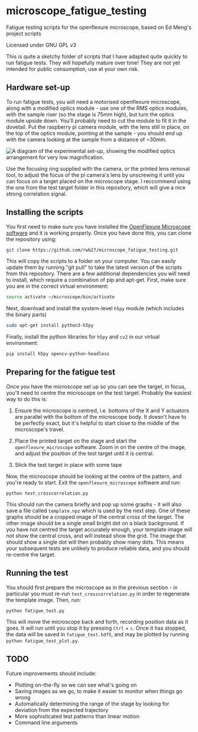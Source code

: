 # microscope_fatigue_testing
Fatigue testing scripts for the openflexure microscope, based on Ed Meng's project scripts  

Licensed under GNU GPL v3

This is quite a sketchy folder of scripts that I have adapted quite quickly to run fatigue tests.  They will hopefully mature over time!  They are not yet intended for public consumption, use at your own risk.

## Hardware set-up
To run fatigue tests, you will need a motorised openflexure microscope, along with a modified optics module - use one of the RMS optics modules, with the sample riser (so the stage is 75mm high), but turn the optics module upside down.  You'll probably need to cut the module to fit it in the dovetail. Put the raspberry pi camera module, with the lens still in place, on the top of the optics module, pointing at the sample - you should end up with the camera looking at the sample from a distance of ~30mm.

![A diagram of the experimental set-up, showing the modified optics arrangement for very low magnification.](experimental_setup.png)

Use the focusing ring supplied with the camera, or the printed lens removal tool, to adjust the focus of the pi camera's lens by unscrewing it until you can focus on a target placed on the microscope stage.  I reccommend using the one from the test target folder in this repository, which will give a nice strong correlation signal.

## Installing the scripts
You first need to make sure you have installed the [OpenFlexure Microscope software](https://github.com/rwb27/openflexure_microscope_software) and it is working properly.  Once you have done this, you can clone the repository using:

```bash
git clone https://github.com/rwb27/microscope_fatigue_testing.git
```

This will copy the scripts to a folder on your computer.  You can easily update them by running "git pull" to take the latest version of the scripts from this repository.  There are a few additional dependencies you will need to install, which require a combination of pip and apt-get.  First, make sure you are in the correct virtual environment:
```bash
source activate ~/microscope/bin/activate
```
Next, download and install the system-level ``h5py`` module (which includes the binary parts)
```bash
sudo apt-get install python3-h5py
```
Finally, install the python libraries for ``h5py`` and ``cv2`` in our virtual environment:
```bash
pip install h5py opencv-python-headless
```

## Preparing for the fatigue test
Once you have the microscope set up so you can see the target, in focus, you'll need to centre the microscope on the test target.  Probably the easiest way to do this is:

1. Ensure the microscope is centred, i.e. bottoms of the X and Y actuators are parallel with the bottom of the microscope body.  It doesn't have to be perfectly exact, but it's helpful to start close to the middle of the microscope's travel.

2. Place the printed target on the stage and start the ``openflexure_microscope`` software.  Zoom in on the centre of the image, and adjust the position of the test target until it is central.

3. Stick the test target in place with some tape

Now, the microscope should be looking at the centre of the pattern, and you're ready to start.  Exit the ``openflexure_microscope`` software and run:
```
python test_crosscorrelation.py
```
This should run the camera briefly and pop up some graphs - it will also save a file called ``template.npz`` which is used by the next step.  One of these graphs should be a cropped image of the central cross of the target.  The other image should be a single small bright dot on a black background.  If you have not centred the target accurately enough, your template image will not show the central cross, and will instead show the grid.  The image that should show a single dot will then probably show many dots.  This means your subsequent tests are unlikely to produce reliable data, and you should re-centre the target.

## Running the test
You should first prepare the microscope as in the previous section - in particular you must re-run ``test_crosscorrelation.py`` in order to regenerate the template image.  Then, run:
```
python fatigue_test.py
```
This will move the microscope back and forth, recording position data as it goes.  It will run until you stop it by pressing ``Ctrl`` + ``c``.  Once it has stopped, the data will be saved in ``fatigue_test.hdf5``, and may be plotted by running ``python fatigue_test_plot.py``.

## TODO
Future improvements should include:

* Plotting on-the-fly so we can see what's going on
* Saving images as we go, to make it easier to monitor when things go wrong
* Automatically determining the range of the stage by looking for deviation from the expected trajectory
* More sophisticated test patterns than linear motion
* Command line arguments
